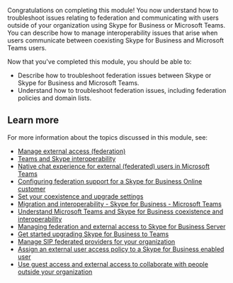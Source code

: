 Congratulations on completing this module! You now understand how to troubleshoot issues relating to federation and communicating with users outside of your organization using Skype for Business or Microsoft Teams. You can describe how to manage interoperability issues that arise when users communicate between coexisting Skype for Business and Microsoft Teams users.

Now that you've completed this module, you should be able to:

- Describe how to troubleshoot federation issues between Skype or Skype for Business and Microsoft Teams.
- Understand how to troubleshoot federation issues, including federation policies and domain lists.

## Learn more

For more information about the topics discussed in this module, see:

- [Manage external access (federation)](/microsoftteams/manage-external-access)
- [Teams and Skype interoperability](/microsoftteams/teams-skype-interop)  
- [Native chat experience for external (federated) users in Microsoft Teams](/microsoftteams/native-chat-for-external-users)
- [Configuring federation support for a Skype for Business Online customer](/skypeforbusiness/manage/federation-and-external-access/federation-support/configuring-federation-support)
- [Set your coexistence and upgrade settings](/microsoftteams/setting-your-coexistence-and-upgrade-settings)
- [Migration and interoperability - Skype for Business - Microsoft Teams](/microsoftteams/migration-interop-guidance-for-teams-with-skype)
- [Understand Microsoft Teams and Skype for Business coexistence and interoperability](/microsoftteams/teams-and-skypeforbusiness-coexistence-and-interoperability)
- [Managing federation and external access to Skype for Business Server](/skypeforbusiness/manage/federation-and-external-access/managing-federation-and-external-access)
- [Get started upgrading Skype for Business to Teams](/microsoftteams/upgrade-start-here)
- [Manage SIP federated providers for your organization](/skypeforbusiness/manage/federation-and-external-access/sip-providers/manage-sip-federated-providers-for-your-organization)
- [Assign an external user access policy to a Skype for Business enabled user](/skypeforbusiness/manage/federation-and-external-access/external-access-policies/assign-an-external-user-access-policy)
- [Use guest access and external access to collaborate with people outside your organization](https://docs.microsoft.com/microsoftteams/communicate-with-users-from-other-organizations#compare-external-and-guest-access)
